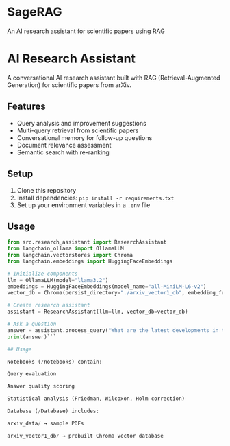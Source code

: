 # SageRAG
An AI research assistant for scientific papers using RAG

# AI Research Assistant

A conversational AI research assistant built with RAG (Retrieval-Augmented Generation) for scientific papers from arXiv.

## Features

- Query analysis and improvement suggestions
- Multi-query retrieval from scientific papers
- Conversational memory for follow-up questions
- Document relevance assessment
- Semantic search with re-ranking

## Setup

1. Clone this repository
2. Install dependencies: `pip install -r requirements.txt`
3. Set up your environment variables in a `.env` file

## Usage

```python
from src.research_assistant import ResearchAssistant
from langchain_ollama import OllamaLLM
from langchain.vectorstores import Chroma
from langchain.embeddings import HuggingFaceEmbeddings

# Initialize components
llm = OllamaLLM(model="llama3.2")
embeddings = HuggingFaceEmbeddings(model_name="all-MiniLM-L6-v2")
vector_db = Chroma(persist_directory="./arxiv_vector1_db", embedding_function=embeddings)

# Create research assistant
assistant = ResearchAssistant(llm=llm, vector_db=vector_db)

# Ask a question
answer = assistant.process_query("What are the latest developments in transformer models?")
print(answer)```

## Usage

Notebooks (/notebooks) contain:

Query evaluation

Answer quality scoring

Statistical analysis (Friedman, Wilcoxon, Holm correction)

Database (/Database) includes:

arxiv_data/ → sample PDFs

arxiv_vector1_db/ → prebuilt Chroma vector database
